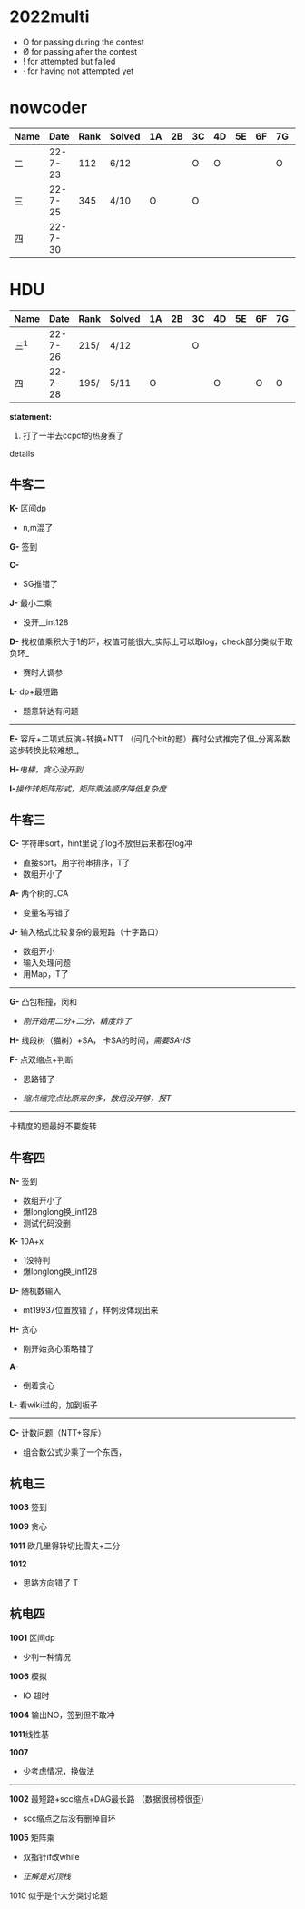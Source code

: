 # 2022multi

- O for passing during the contest
- Ø for passing after the contest
- ! for attempted but failed
- · for having not attempted yet



# nowcoder

| Name | Date    | Rank | Solved | 1A   | 2B   | 3C   | 4D   | 5E   | 6F   | 7G   | 8H   | 9I   | 10J  | 11K  | 12L  | 13M  |
| ---- | ------- | ---- | ------ | ---- | ---- | ---- | ---- | ---- | ---- | ---- | ---- | ---- | ---- | ---- | ---- | ---- |
| 二   | 22-7-23 | 112  | 6/12   |      |      | O    | O    |      |      | O    |      |      | O    | O    | O    |      |
| 三   | 22-7-25 | 345  | 4/10   | O    |      | O    |      |      |      |      | O    |      | O    |      |      |      |
| 四   | 22-7-30 |      |        |      |      |      |      |      |      |      |      |      |      |      |      |      |





# HDU

| Name     | Date    | Rank | Solved | 1A   | 2B   | 3C   | 4D   | 5E   | 6F   | 7G   | 8H   | 9I   | 10J  | 11K  | 12L  | 13M  |
| -------- | ------- | ---- | ------ | ---- | ---- | ---- | ---- | ---- | ---- | ---- | ---- | ---- | ---- | ---- | ---- | ---- |
| $三^{1}$ | 22-7-26 | 215/ | 4/12   |      |      | O    |      |      |      |      |      | O    |      | O    | O    |      |
| 四       | 22-7-28 | 195/ | 5/11   | O    |      |      | O    |      | O    | O    |      |      |      | O    |      |      |



**statement:**

1. 打了一半去ccpcf的热身赛了



details



## 牛客二

**K-** 区间dp

+ n,m混了

**G-** 签到

**C-**

+ SG推错了

**J-** 最小二乘

+ 没开__int128

**D-** 找权值乘积大于1的环，权值可能很大_实际上可以取log，check部分类似于取负环_

+ 赛时大调参

**L-** dp+最短路

+ 题意转达有问题

---

**E-** 容斥+二项式反演+转换+NTT （问几个bit的题）赛时公式推完了但_分离系数这步转换比较难想_,

**H-**_电梯，贪心没开到_

**I-**_操作转矩阵形式，矩阵乘法顺序降低复杂度_



## 牛客三

**C-** 字符串sort，hint里说了log不放但后来都在log冲

+ 直接sort，用字符串排序，T了
+ 数组开小了

**A-** 两个树的LCA

+ 变量名写错了

**J-** 输入格式比较复杂的最短路（十字路口）

+ 数组开小
+ 输入处理问题
+ 用Map，T了

---

**G-** 凸包相撞，闵和

+ _刚开始用二分+二分，精度炸了_

**H-** 线段树（猫树）+SA， 卡SA的时间，_需要SA-IS_

**F-** 点双缩点+判断

+ 思路错了

+ _缩点缩完点比原来的多，数组没开够，报T_

---

卡精度的题最好不要旋转



## 牛客四

**N-** 签到

+ 数组开小了
+ 爆longlong换_int128
+ 测试代码没删

**K-** 10A+x

+ 1没特判
+ 爆longlong换_int128

**D-** 随机数输入 

+ mt19937位置放错了，样例没体现出来

**H-** 贪心

+ 刚开始贪心策略错了

**A-** 

+ 倒着贪心

**L-** 看wiki过的，加到板子

----

**C-** 计数问题（NTT+容斥） 

+ 组合数公式少乘了一个东西，



## 杭电三

**1003** 签到

**1009** 贪心

**1011** 欧几里得转切比雪夫+二分

**1012** 

+ 思路方向错了 T



## 杭电四

**1001** 区间dp

+ 少判一种情况

**1006** 模拟

+ IO 超时

**1004** 输出NO，签到但不敢冲

**1011**线性基

**1007**

+ 少考虑情况，换做法

---

**1002** 最短路+scc缩点+DAG最长路 （数据很弱榜很歪）

+ scc缩点之后没有删掉自环

**1005** 矩阵乘

+ 双指针if改while

+ _正解是对顶栈_

1010 似乎是个大分类讨论题




